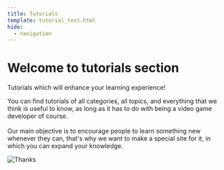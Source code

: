 ```yaml
---
title: Tutorials
template: tutorial_test.html
hide:
  - navigation
---
```


# Welcome to tutorials section

Tutorials which will enhance your learning experience!

You can find tutorials of all categories, all topics, and everything that we think is useful to know, as long as it has to do with being a video game developer of course.<br><br>
Our main objective is to encourage people to learn something new whenever they can, that's why we want to make a special site for it, in which you can expand your knowledge.


![Thanks](https://github.com/Rodevs-Helpers/Helpers-Documents/blob/editing/images/thanks.jpg?raw=true)



